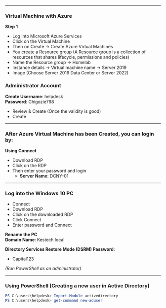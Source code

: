 
---

### Virtual Machine with Azure

**Step 1**  
- Log into Microsoft Azure Services  
- Click on the Virtual Machine  
- Then on Create -> Create Azure Virtual Machines  
- You create a Resource group (A Resource group is a collection of resources that shares lifecycle, permissions and policies)  
- Name the Resource group -> Homelab  
- Instance details -> Virtual machine name -> Server 2019  
- Image (Choose Server 2019 Data Center or Server 2022)

### Administrator Account

**Create Username**: helpdesk  
**Password**: Chigozie798  
- Review & Create (Once the validity is good)  
- Create

---

### After Azure Virtual Machine has been Created, you can login by:

**Using Connect**  
- Download RDP  
- Click on the RDP  
- Then enter your password and login  
  - **Server Name**: DCNY-01

---

### Log into the Windows 10 PC

- Connect  
- Download RDP  
- Click on the downloaded RDP  
- Click Connect  
- Enter password and Connect  

**Rename the PC**  
**Domain Name**: Kestech.local  

**Directory Services Restore Mode (DSRM) Password**:  
- Capital123  

*(Run PowerShell as an administrator)*

---

### Using PowerShell (Creating a new user in Active Directory)

```powershell
PS C:\users\helpdesk> Import-Module activedirectory
PS C:\users\helpdesk> get-command new-aduser
